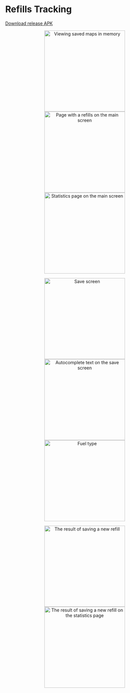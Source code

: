 # Refills Tracking

[Download release APK](https://github.com/Skalii/RefillsTracking/tree/master/resources/app-release.apk "Release APK")

<p align="center">
  <img src="https://raw.githubusercontent.com/Skalii/RefillsTracking/master/resources/login_1.jpg" alt="Viewing saved maps in memory" width="256">
  <img src="https://raw.githubusercontent.com/Skalii/RefillsTracking/master/resources/main_1.jpg" alt="Page with a refills on the main screen" width="256">
  <img src="https://raw.githubusercontent.com/Skalii/RefillsTracking/master/resources/main_2.jpg" alt="Statistics page on the main screen" width="256">
</p>
<p align="center">
  <img src="https://raw.githubusercontent.com/Skalii/RefillsTracking/master/resources/save_1.jpg" alt="Save screen" width="256">
  <img src="https://raw.githubusercontent.com/Skalii/RefillsTracking/master/resources/save_2.jpg" alt="Autocomplete text on the save screen" width="256">
  <img src="https://raw.githubusercontent.com/Skalii/RefillsTracking/master/resources/save_3.jpg" alt="Fuel type" width="256">
</p>
<p align="center">
  <img src="https://raw.githubusercontent.com/Skalii/RefillsTracking/master/resources/result_1.jpg" alt="The result of saving a new refill" width="256">
  <img src="https://raw.githubusercontent.com/Skalii/RefillsTracking/master/resources/result_2.jpg" alt="The result of saving a new refill on the statistics page" width="256">
</p>